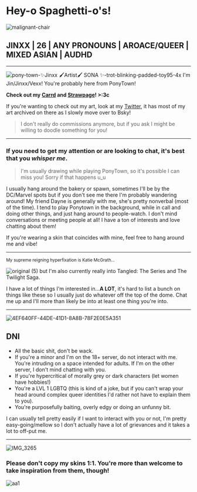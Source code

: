 # Hey-o Spaghetti-o's!
![malignant-chair](https://github.com/user-attachments/assets/ff622300-cb55-4797-ae1e-fb3805d4519d)

## JINXX | 26 | ANY PRONOUNS | AROACE/QUEER | MIXED ASIAN | AUDHD
----------

![pony-town-✨Jinxx 🖌Artist🖌  SONA ✨-trot-blinking-padded-toy95-4x](https://github.com/user-attachments/assets/414c2b9c-84d7-4c31-a435-4f89b3ade497) I'm Jin/Jinxx/Vexx! You're probably here from PonyTown!

**Check out my [Carrd](https://jinxxedvexxpony.carrd.co/) and [Strawpage](https://jinxxedvexxponytown.straw.page/)! >:3c**

If you're wanting to check out my art, look at my [Twitter](https://x.com/Jinxxed_Vexx), it has most of my art archived on there as I slowly move over to Bsky!
> I don't really do commissions anymore, but if you ask I might be willing to doodle something for you!

----------

### If you need to get my attention or are looking to chat, it's best that you ***whisper me***. 
> I'm usually drawing while playing PonyTown, so it's possible I can miss you! Sorry if that happens u_u

I usually hang around the bakery or spawn, sometimes I'll be by the DC/Marvel spots but if you don't see me there I'm probably wandering around!
My friend Dayne is generally with me, she's pretty nonverbal (most of the time). I tend to play Ponytown in the background, while in call and doing other things, and just hang around to people-watch. I don't mind conversations or meeting people at all! I have a ton of interests and love chatting about them! 

If you're wearing a skin that coincides with mine, feel free to hang around me and vibe!

--------

<sub> My supreme reigning hyperfixation is Katie McGrath...</sub>

![original (5)](https://github.com/user-attachments/assets/0a15b02a-7d0f-4a53-9d6f-719113ce02a5) 
but I'm also currently really into Tangled: The Series and The Twilight Saga.

I have a lot of things I'm interested in...**A LOT**, it's hard to list a bunch on things like these so I usually just do whatever off the top of the dome. Chat me up and I'll more than likely be into at least one thing you're into.


--------

![4EF640FF-44DE-41D1-8A8B-78F2E0E5A351](https://github.com/user-attachments/assets/7b7ae838-c9ce-4e66-9cbe-115d6e3f1894)

## DNI
- All the basic shit, don't be wack.
- If you're a minor and I'm on the 18+ server, do not interact with me. You're intruding on a space intended for adults. If I'm on the other server, I don't mind chatting with you.
- If you're hypercritical of morally grey or dark characters (let women have hobbies!)
- You're a LVL 1 LGBTQ (this is kind of a joke, but if you can't wrap your head around complex queer identities I'd rather not have to explain them to you).
- You're purposefully baiting, overly edgy or doing an unfunny bit.

I can usually tell pretty easily if I want to interact with you or not, I'm pretty easy-going/mellow so I don't actually have a lot of grievances and it takes a lot to off-put me.

---------
![IMG_3265](https://github.com/user-attachments/assets/338ea0e6-5d30-4461-af00-2acee8521b2d)

### Please don't copy my skins 1:1. You're more than welcome to take inspiration from them, though!

![aa1](https://github.com/user-attachments/assets/f59ae2ab-0b64-4b25-b2c7-efef3ddf4ee5)

<!---
JinxxedVexx/JinxxedVexx is a ✨ special ✨ repository because its `README.md` (this file) appears on your GitHub profile.
You can click the Preview link to take a look at your changes.
--->
